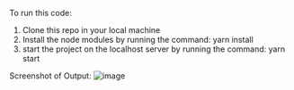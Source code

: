To run this code:

1) Clone this repo in your local machine
2) Install the node modules by running the command: yarn install 
3) start the project on the localhost server by running the command: yarn start

Screenshot of Output: 
![image](https://github.com/amitsuman46/Manufac-Assignment/assets/48591713/c6bbd022-bed6-4514-9323-0d568673982c)
